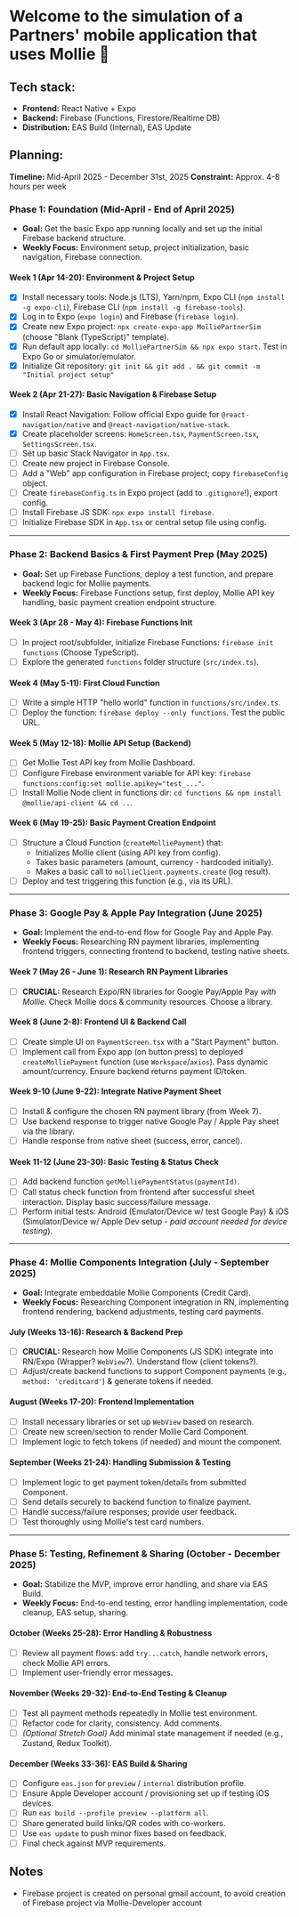 # Welcome to the simulation of a Partners' mobile application that uses Mollie 👋

## Tech stack: 
* **Frontend:** React Native + Expo
* **Backend:** Firebase (Functions, Firestore/Realtime DB)
* **Distribution:** EAS Build (Internal), EAS Update

## Planning: 
**Timeline:** Mid-April 2025 - December 31st, 2025
**Constraint:** Approx. 4-8 hours per week

### Phase 1: Foundation (Mid-April - End of April 2025)

* **Goal:** Get the basic Expo app running locally and set up the initial Firebase backend structure.
* **Weekly Focus:** Environment setup, project initialization, basic navigation, Firebase connection.

#### Week 1 (Apr 14-20): Environment & Project Setup
- [x] Install necessary tools: Node.js (LTS), Yarn/npm, Expo CLI (`npm install -g expo-cli`), Firebase CLI (`npm install -g firebase-tools`).
- [x] Log in to Expo (`expo login`) and Firebase (`firebase login`).
- [x] Create new Expo project: `npx create-expo-app MolliePartnerSim` (choose "Blank (TypeScript)" template).
- [x] Run default app locally: `cd MolliePartnerSim && npx expo start`. Test in Expo Go or simulator/emulator.
- [x] Initialize Git repository: `git init && git add . && git commit -m "Initial project setup"`

#### Week 2 (Apr 21-27): Basic Navigation & Firebase Setup
- [x] Install React Navigation: Follow official Expo guide for `@react-navigation/native` and `@react-navigation/native-stack`.
- [X] Create placeholder screens: `HomeScreen.tsx`, `PaymentScreen.tsx`, `SettingsScreen.tsx`.
- [ ] Set up basic Stack Navigator in `App.tsx`.
- [ ] Create new project in Firebase Console.
- [ ] Add a "Web" app configuration in Firebase project; copy `firebaseConfig` object.
- [ ] Create `firebaseConfig.ts` in Expo project (add to `.gitignore`!), export config.
- [ ] Install Firebase JS SDK: `npx expo install firebase`.
- [ ] Initialize Firebase SDK in `App.tsx` or central setup file using config.

---

### Phase 2: Backend Basics & First Payment Prep (May 2025)

* **Goal:** Set up Firebase Functions, deploy a test function, and prepare backend logic for Mollie payments.
* **Weekly Focus:** Firebase Functions setup, first deploy, Mollie API key handling, basic payment creation endpoint structure.

#### Week 3 (Apr 28 - May 4): Firebase Functions Init
- [ ] In project root/subfolder, initialize Firebase Functions: `firebase init functions` (Choose TypeScript).
- [ ] Explore the generated `functions` folder structure (`src/index.ts`).

#### Week 4 (May 5-11): First Cloud Function
- [ ] Write a simple HTTP "hello world" function in `functions/src/index.ts`.
- [ ] Deploy the function: `firebase deploy --only functions`. Test the public URL.

#### Week 5 (May 12-18): Mollie API Setup (Backend)
- [ ] Get Mollie Test API key from Mollie Dashboard.
- [ ] Configure Firebase environment variable for API key: `firebase functions:config:set mollie.apikey="test_..."`.
- [ ] Install Mollie Node client in functions dir: `cd functions && npm install @mollie/api-client && cd ..`.

#### Week 6 (May 19-25): Basic Payment Creation Endpoint
- [ ] Structure a Cloud Function (`createMolliePayment`) that:
    - Initializes Mollie client (using API key from config).
    - Takes basic parameters (amount, currency - hardcoded initially).
    * Makes a basic call to `mollieClient.payments.create` (log result).
- [ ] Deploy and test triggering this function (e.g., via its URL).

---

### Phase 3: Google Pay & Apple Pay Integration (June 2025)

* **Goal:** Implement the end-to-end flow for Google Pay and Apple Pay.
* **Weekly Focus:** Researching RN payment libraries, implementing frontend triggers, connecting frontend to backend, testing native sheets.

#### Week 7 (May 26 - June 1): Research RN Payment Libraries
- [ ] **CRUCIAL:** Research Expo/RN libraries for Google Pay/Apple Pay *with Mollie*. Check Mollie docs & community resources. Choose a library.

#### Week 8 (June 2-8): Frontend UI & Backend Call
- [ ] Create simple UI on `PaymentScreen.tsx` with a "Start Payment" button.
- [ ] Implement call from Expo app (on button press) to deployed `createMolliePayment` function (use `Workspace`/`axios`). Pass dynamic amount/currency. Ensure backend returns payment ID/token.

#### Week 9-10 (June 9-22): Integrate Native Payment Sheet
- [ ] Install & configure the chosen RN payment library (from Week 7).
- [ ] Use backend response to trigger native Google Pay / Apple Pay sheet via the library.
- [ ] Handle response from native sheet (success, error, cancel).

#### Week 11-12 (June 23-30): Basic Testing & Status Check
- [ ] Add backend function `getMolliePaymentStatus(paymentId)`.
- [ ] Call status check function from frontend after successful sheet interaction. Display basic success/failure message.
- [ ] Perform initial tests: Android (Emulator/Device w/ test Google Pay) & iOS (Simulator/Device w/ Apple Dev setup - *paid account needed for device testing*).

---

### Phase 4: Mollie Components Integration (July - September 2025)

* **Goal:** Integrate embeddable Mollie Components (Credit Card).
* **Weekly Focus:** Researching Component integration in RN, implementing frontend rendering, backend adjustments, testing card payments.

#### July (Weeks 13-16): Research & Backend Prep
- [ ] **CRUCIAL:** Research how Mollie Components (JS SDK) integrate into RN/Expo (Wrapper? `WebView`?). Understand flow (client tokens?).
- [ ] Adjust/create backend functions to support Component payments (e.g., `method: 'creditcard'`) & generate tokens if needed.

#### August (Weeks 17-20): Frontend Implementation
- [ ] Install necessary libraries or set up `WebView` based on research.
- [ ] Create new screen/section to render Mollie Card Component.
- [ ] Implement logic to fetch tokens (if needed) and mount the component.

#### September (Weeks 21-24): Handling Submission & Testing
- [ ] Implement logic to get payment token/details from submitted Component.
- [ ] Send details securely to backend function to finalize payment.
- [ ] Handle success/failure responses; provide user feedback.
- [ ] Test thoroughly using Mollie's test card numbers.

---

### Phase 5: Testing, Refinement & Sharing (October - December 2025)

* **Goal:** Stabilize the MVP, improve error handling, and share via EAS Build.
* **Weekly Focus:** End-to-end testing, error handling implementation, code cleanup, EAS setup, sharing.

#### October (Weeks 25-28): Error Handling & Robustness
- [ ] Review all payment flows: add `try...catch`, handle network errors, check Mollie API errors.
- [ ] Implement user-friendly error messages.

#### November (Weeks 29-32): End-to-End Testing & Cleanup
- [ ] Test all payment methods repeatedly in Mollie test environment.
- [ ] Refactor code for clarity, consistency. Add comments.
- [ ] *(Optional Stretch Goal)* Add minimal state management if needed (e.g., Zustand, Redux Toolkit).

#### December (Weeks 33-36): EAS Build & Sharing
- [ ] Configure `eas.json` for `preview` / `internal` distribution profile.
- [ ] Ensure Apple Developer account / provisioning set up if testing iOS devices.
- [ ] Run `eas build --profile preview --platform all`.
- [ ] Share generated build links/QR codes with co-workers.
- [ ] Use `eas update` to push minor fixes based on feedback.
- [ ] Final check against MVP requirements.

## Notes
- Firebase project is created on personal gmail account, to avoid creation of Firebase project via Mollie-Developer account